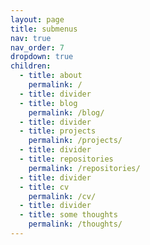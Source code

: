 ```yaml
---
layout: page
title: submenus
nav: true
nav_order: 7
dropdown: true
children:
  - title: about
    permalink: /
  - title: divider
  - title: blog
    permalink: /blog/
  - title: divider
  - title: projects
    permalink: /projects/
  - title: divider
  - title: repositories
    permalink: /repositories/
  - title: divider
  - title: cv
    permalink: /cv/
  - title: divider
  - title: some thoughts
    permalink: /thoughts/
---
```

